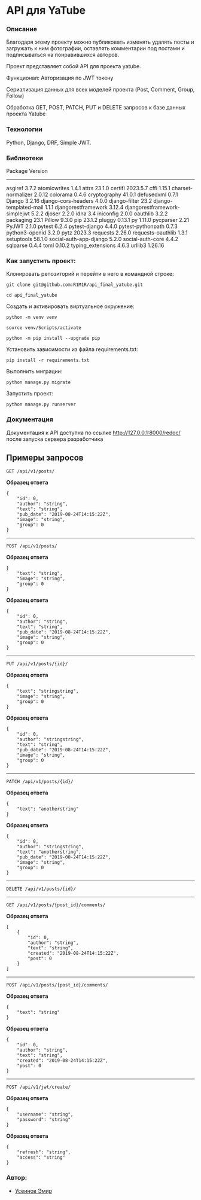 # API для YaTube
### Описание
Благодаря этому проекту можно публиковать изменять удалять посты и загружать к ним фотографии, оставлять комментарии под постами и подписываться на понравившихся авторов.

Проект представляет собой API для проекта yatube.

Функционал: Авторизация по JWT токену

Сериализация данных для всех моделей проекта (Post, Comment, Group, Follow)

Обработка GET, POST, PATCH, PUT и DELETE запросов к базе данных проекта Yatube
### Технологии
Python, Django, DRF, Simple JWT.
### Библиотеки
Package                       Version
----------------------------- --------
asgiref                       3.7.2
atomicwrites                  1.4.1
attrs                         23.1.0
certifi                       2023.5.7
cffi                          1.15.1
charset-normalizer            2.0.12
colorama                      0.4.6
cryptography                  41.0.1
defusedxml                    0.7.1
Django                        3.2.16
django-cors-headers           4.0.0
django-filter                 23.2
django-templated-mail         1.1.1
djangorestframework           3.12.4
djangorestframework-simplejwt 5.2.2
djoser                        2.2.0
idna                          3.4
iniconfig                     2.0.0
oauthlib                      3.2.2
packaging                     23.1
Pillow                        9.3.0
pip                           23.1.2
pluggy                        0.13.1
py                            1.11.0
pycparser                     2.21
PyJWT                         2.1.0
pytest                        6.2.4
pytest-django                 4.4.0
pytest-pythonpath             0.7.3
python3-openid                3.2.0
pytz                          2023.3
requests                      2.26.0
requests-oauthlib             1.3.1
setuptools                    58.1.0
social-auth-app-django        5.2.0
social-auth-core              4.4.2
sqlparse                      0.4.4
toml                          0.10.2
typing_extensions             4.6.3
urllib3                       1.26.16

### Как запустить проект:

Клонировать репозиторий и перейти в него в командной строке:

```
git clone git@github.com:R1M1R/api_final_yatube.git
```

```
cd api_final_yatube
```

Cоздать и активировать виртуальное окружение:

```
python -m venv venv
```

```
source venv/Scripts/activate
```

```
python -m pip install --upgrade pip
```

Установить зависимости из файла requirements.txt:

```
pip install -r requirements.txt
```

Выполнить миграции:

```
python manage.py migrate
```

Запустить проект:

```
python manage.py runserver
```
### Документация
Документация к API доступна по ссылке http://127.0.0.1:8000/redoc/ после запуска сервера разработчика

## **Примеры запросов**
```
GET /api/v1/posts/
```
**Образец ответа**
```
{
    "id": 0,
    "author": "string",
    "text": "string",
    "pub_date": "2019-08-24T14:15:22Z",
    "image": "string",
    "group": 0
}
```
---
```
POST /api/v1/posts/
```
**Образец ответа**
```
}
    "text": "string",
    "image": "string",
    "group": 0
}
```
**Образец ответа**
```
{
    "id": 0,
    "author": "string",
    "text": "string",
    "pub_date": "2019-08-24T14:15:22Z",
    "image": "string",
    "group": 0
}
```
---
```
PUT /api/v1/posts/{id}/
```
**Образец ответа**
```
{
    "text": "stringstring",
    "image": "string",
    "group": 0
}
```
**Образец ответа**
```
{
    "id": 0,
    "author": "stringstring",
    "text": "string",
    "pub_date": "2019-08-24T14:15:22Z",
    "image": "string",
    "group": 0
}
```
---
```
PATCH /api/v1/posts/{id}/
```
**Образец ответа**
```
{
    "text": "anotherstring"
}
```
**Образец ответа**
```
{
    "id": 0,
    "author": "stringstring",
    "text": "anotherstring",
    "pub_date": "2019-08-24T14:15:22Z",
    "image": "string",
    "group": 0
}
```
---
```
DELETE /api/v1/posts/{id}/
```
---
```
GET /api/v1/posts/{post_id}/comments/
```
**Образец ответа**
```
[
    {
        "id": 0,
        "author": "string",
        "text": "string",
        "created": "2019-08-24T14:15:22Z",
        "post": 0
    }
]
```
---
```
POST /api/v1/posts/{post_id}/comments/
```
**Образец ответа**
```
{
    "text": "string"
}
```
**Образец ответа**
```
{
    "id": 0,
    "author": "string",
    "text": "string",
    "created": "2019-08-24T14:15:22Z",
    "post": 0
}
```
---
```
POST /api/v1/jwt/create/
```
**Образец ответа**
```
{
    "username": "string",
    "password": "string"
}
```
**Образец ответа**
```
{
    "refresh": "string",
    "access": "string"
}
```

### Автор:

 - [Усеинов Эмир](https://github.com/R1M1R)
